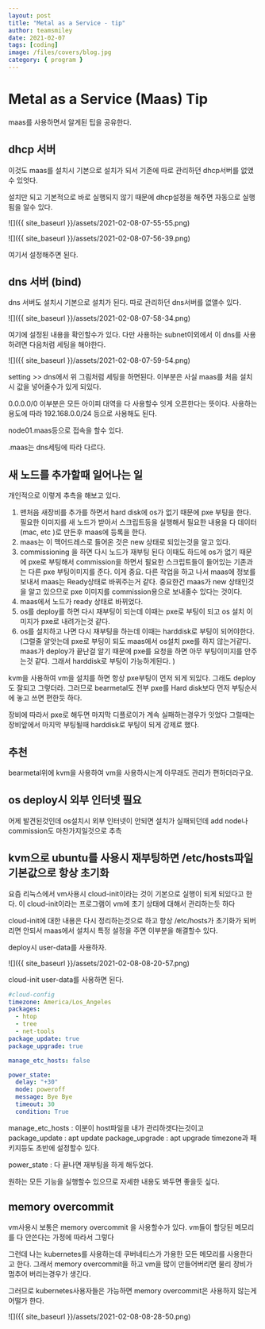 ```yaml
---
layout: post
title: "Metal as a Service - tip"
author: teamsmiley
date: 2021-02-07
tags: [coding]
image: /files/covers/blog.jpg
category: { program }
---
```


# Metal as a Service (Maas) Tip

maas를 사용하면서 알게된 팁을 공유한다.

## dhcp 서버

이것도 maas를 설치시 기본으로 설치가 되서 기존에 따로 관리하던 dhcp서버를 없앴수 있엇다.

설치만 되고 기본적으로 바로 실행되지 않기 때문에 dhcp설정을 해주면 자동으로 실행됨을 알수 있다.

![]({{ site_baseurl }}/assets/2021-02-08-07-55-55.png)

![]({{ site_baseurl }}/assets/2021-02-08-07-56-39.png)

여기서 설정해주면 된다.

## dns 서버 (bind)

dns 서버도 설치시 기본으로 설치가 된다. 따로 관리하던 dns서버를 없앨수 있다.

![]({{ site_baseurl }}/assets/2021-02-08-07-58-34.png)

여기에 설정된 내용을 확인할수가 있다. 다만 사용하는 subnet이외에서 이 dns를 사용하려면 다음처럼 세팅을 해야한다.

![]({{ site_baseurl }}/assets/2021-02-08-07-59-54.png)

setting >> dns에서 위 그림처럼 세팅을 하면된다. 이부분은 사실 maas를 처음 설치시 값을 넣어줄수가 있게 되있다.

0.0.0.0/0 이부분은 모든 아이피 대역을 다 사용할수 잇게 오픈한다는 뜻이다. 사용하는 용도에 따라 192.168.0.0/24 등으로 사용해도 된다.

node01.maas등으로 접속을 할수 있다.

.maas는 dns세팅에 따라 다르다.

## 새 노드를 추가할때 일어나는 일

개인적으로 이렇게 추측을 해보고 있다.

1. 맨처음 새장비를 추가를 하면서 hard disk에 os가 없기 때문에 pxe 부팅을 한다. 필요한 이미지를 새 노드가 받아서 스크립트등을 실행해서 필요한 내용을 다 데이터(mac, etc )로 만든후 maas에 등록을 한다.
1. maas는 이 맥어드레스로 들어온 것은 new 상태로 되있는것을 알고 있다.
1. commissioning 을 하면 다시 노드가 재부팅 된다 이때도 하드에 os가 없기 때문에 pxe로 부팅해서 commission을 하면서 필요한 스크립트들이 들어있는 기존과는 다른 pxe 부팅이미지를 준다. 이게 중요. 다른 작업을 하고 나서 maas에 정보를 보내서 maas는 Ready상태로 바꿔주는거 같다. 중요한건 maas가 new 상태인것을 알고 있으므로 pxe 이미지를 commission용으로 보내줄수 있다는 것이다.
1. maas에서 노드가 ready 상태로 바뀌었다.
1. os를 deploy를 하면 다시 재부팅이 되는데 이때는 pxe로 부팅이 되고 os 설치 이미지가 pxe로 내려가는것 같다.
1. os를 설치하고 나면 다시 재부팅을 하는데 이때는 harddisk로 부팅이 되어야한다. (그럴줄 알앗는데 pxe로 부팅이 되도 maas에서 os설치 pxe를 하지 않는거같다. maas가 deploy가 끝난걸 알기 때문에 pxe를 요청을 하면 아무 부팅이미지를 안주는것 같다. 그래서 harddisk로 부팅이 가능하게된다. )

kvm을 사용하여 vm을 설치를 하면 항상 pxe부팅이 먼저 되게 되있다. 그래도 deploy도 잘되고 그렇더라. 그러므로 bearmetal도 전부 pxe를 Hard disk보다 먼저 부팅순서에 놓고 쓰면 편한듯 하다.

장비에 따라서 pxe로 해두면 마지막 디플로이가 계속 실패하는경우가 잇었다 그럴때는 장비앞에서 마지막 부팅될때 harddisk로 부팅이 되게 강제로 했다.

## 추천

bearmetal위에 kvm을 사용하여 vm을 사용하시는게 아무래도 관리가 편하더라구요.

## os deploy시 외부 인터넷 필요

어제 발견된것인데 os설치시 외부 인터넷이 안되면 설치가 실패되던데 add node나 commission도 마찬가지일것으로 추측

## kvm으로 ubuntu를 사용시 재부팅하면 /etc/hosts파일 기본값으로 항상 초기화

요즘 리눅스에서 vm사용시 cloud-init이라는 것이 기본으로 실행이 되게 되있다고 한다. 이 cloud-init이라는 프로그램이 vm에 초기 상태에 대해서 관리하는듯 하다

cloud-init에 대한 내용은 다시 정리하는것으로 하고 항상 /etc/hosts가 초기화가 되버리면 안되서 maas에서 설치시 특정 설정을 주면 이부분을 해결할수 있다.

deploy시 user-data를 사용하자.

![]({{ site_baseurl }}/assets/2021-02-08-08-20-57.png)

cloud-init user-data를 사용하면 된다.

```yml
#cloud-config
timezone: America/Los_Angeles
packages:
  - htop
  - tree
  - net-tools
package_update: true
package_upgrade: true

manage_etc_hosts: false

power_state:
  delay: "+30"
  mode: poweroff
  message: Bye Bye
  timeout: 30
  condition: True
```

manage_etc_hosts : 이분이 host파일을 내가 관리하겟다는것이고
package_update : apt update
package_upgrade : apt upgrade
timezone과 패키지등도 초반에 설정할수 있다.

power_state : 다 끝나면 재부팅을 하게 해두었다.

원하는 모든 기능을 실행할수 있으므로 자세한 내용도 봐두면 좋을듯 싶다.

## memory overcommit

vm사용시 보통은 memory overcommit 을 사용할수가 있다. vm들이 할당된 메모리를 다 안쓴다는 가정에 따라서 그렇다

그런데 나는 kubernetes를 사용하는데 쿠버네티스가 가용한 모든 메모리를 사용한다고 한다. 그래서 memory overcommit을 하고 vm을 많이 만들어버리면 물리 장비가 멈추어 버리는경우가 생긴다.

그러므로 kubernetes사용자들은 가능하면 memory overcommit은 사용하지 않는게 어떨가 한다.

![]({{ site_baseurl }}/assets/2021-02-08-08-28-50.png)

